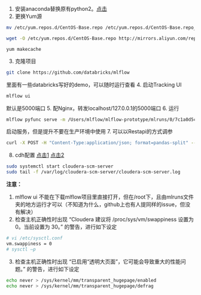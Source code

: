 1. 安装anaconda替换原有python2。[点击](https://blog.csdn.net/qq_36527339/article/details/81347353)
2. 更换Yum源
```bash
mv /etc/yum.repos.d/CentOS-Base.repo /etc/yum.repos.d/CentOS-Base.repo_bak
```
```bash
wget -O /etc/yum.repos.d/CentOS-Base.repo http://mirrors.aliyun.com/repo/Centos-7.repo
```
```shell
yum makecache
```
3. 克隆项目
```bash
git clone https://github.com/databricks/mlflow
```
里面有一些databricks写好的demo，可以随时运行查看
4. 启动Tracking UI
```bash
mlflow ui
```
默认是5000端口
5. 配Nginx，转发localhost/127.0.0.1的5000端口
6. 运行
```bash
mlflow pyfunc serve -m /Users/mlflow/mlflow-prototype/mlruns/0/7c1a0d5c42844dcdb8f5191146925174/artifacts/model -p 1234
```
启动服务，但是提升不要在生产环境中使用
7. 可以以Restapi的方式调参
```bash
curl -X POST -H "Content-Type:application/json; format=pandas-split" --data '{"columns":["alcohol", "chlorides", "citric acid", "density", "fixed acidity", "free sulfur dioxide", "pH", "residual sugar", "sulphates", "total sulfur dioxide", "volatile acidity"],"data":[[12.8, 0.029, 0.48, 0.98, 6.2, 29, 3.33, 1.2, 0.39, 75, 0.66]]}' http://127.0.0.1:1234/invocations
```

8. cdh配置
[点击1](https://www.jianshu.com/p/b9b8a6876402)
[点击2](https://www.jianshu.com/p/d2c524ec0d1b)
```bash
sudo systemctl start cloudera-scm-server
sudo tail -f /var/log/cloudera-scm-server/cloudera-scm-server.log
```

**注意：**
1. mlflow ui 不能在下载mlflow项目里直接打开，但在/root下，且由mlruns文件夹的地方运行才可以（不知道为什么，github上也有人提同样的issue，但没有解决）
2. 检查主机正确性时出现 “Cloudera 建议将 /proc/sys/vm/swappiness 设置为 0。当前设置为 30。” 的警告，进行如下设定
```bash
# vi /etc/sysctl.conf
vm.swappiness = 0
# sysctl –p
```
3. 检查主机正确性时出现 “已启用“透明大页面”，它可能会导致重大的性能问题。” 的警告，进行如下设定
```bash
echo never > /sys/kernel/mm/transparent_hugepage/enabled
echo never > /sys/kernel/mm/transparent_hugepage/defrag
```
